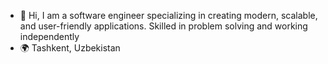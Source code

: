 - 👋 Hi, I am a software engineer specializing in creating modern, scalable, and user-friendly applications. Skilled in problem solving and working independently
- 🌍 Tashkent, Uzbekistan



